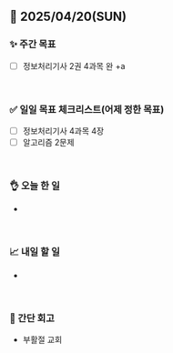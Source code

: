 ## 📅 2025/04/20(SUN)


### ✨ 주간 목표

- [ ] 정보처리기사 2권 4과목 완 +a

<br/>

### ✅ 일일 목표 체크리스트(어제 정한 목표)

- [ ] 정보처리기사 4과목 4장
- [ ] 알고리즘 2문제

<br/>

### 👌 오늘 한 일

- 

<br/>

### 📈 내일 할 일

- 
  
<br/>

### 💭 간단 회고

- 부활절 교회
